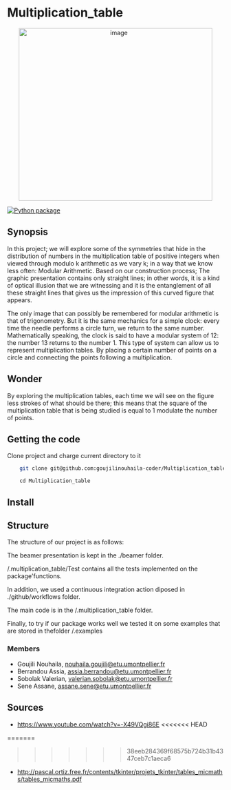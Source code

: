 # Multiplication_table 
<p align="center">
<img src="https://zupimages.net/up/21/16/zxrf.png" width="450" height='400' alt="image"/>
</p>

[![Python package](https://github.com/goujilinouhaila-coder/Multiplication_table/actions/workflows/python-package.yml/badge.svg)](https://github.com/goujilinouhaila-coder/Multiplication_table/actions/workflows/python-package.yml)

## Synopsis
In this project; we will explore some of the symmetries that hide in the distribution of numbers in the multiplication table of positive integers when viewed through modulo k arithmetic as we vary k; in a way that we know less often: Modular Arithmetic. Based on our construction process; The graphic presentation contains only straight lines; in other words, it is a kind of optical illusion that we are witnessing and it is the entanglement of all these straight lines that gives us the impression of this curved figure that appears.

The only image that can possibly be remembered for modular arithmetic is that of trigonometry. But it is the same mechanics for a simple clock: every time the needle performs a circle turn, we return to the same number. Mathematically speaking, the clock is said to have a modular system of 12: the number 13 returns to the number 1. This type of system can allow us to represent multiplication tables. By placing a certain number of points on a circle and connecting the points following a multiplication. 

## Wonder 
By exploring the multiplication tables, each time we will see on the figure less strokes of what should be there; this means that the square of the multiplication table that is being studied is equal to 1 modulate the number of points. 

## Getting the code
Clone project and charge current directory to it 

```sh 
    git clone git@github.com:goujilinouhaila-coder/Multiplication_table.git
```

```
    cd Multiplication_table
```

## Install


## Structure 
The structure of our project is as follows:

The beamer presentation is kept in the ./beamer folder. 

/.multiplication_table/Test contains all the tests implemented on the package'functions. 

In addition, we used a continuous integration action diposed in ./github/workflows folder.

The main code is in the /.multiplication_table folder.

Finally, to try if our package works well we tested it on some examples that are stored in thefolder /.examples

### Members

- Goujili Nouhaila, nouhaila.goujili@etu.umontpellier.fr
- Berrandou Assia, assia.berrandou@etu.umontpellier.fr     
- Sobolak Valerian, valerian.sobolak@etu.umontpellier.fr
- Sene Assane, assane.sene@etu.umontpellier.fr

## Sources

- https://www.youtube.com/watch?v=-X49VQgi86E
<<<<<<< HEAD

=======
>>>>>>> 38eeb284369f68575b724b31b4347ceb7c1aeca6
- http://pascal.ortiz.free.fr/contents/tkinter/projets_tkinter/tables_micmaths/tables_micmaths.pdf

